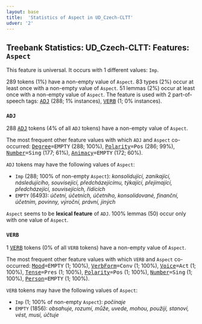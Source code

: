 ```yaml
---
layout: base
title:  'Statistics of Aspect in UD_Czech-CLTT'
udver: '2'
---
```


## Treebank Statistics: UD_Czech-CLTT: Features: `Aspect`

This feature is universal.
It occurs with 1 different values: `Imp`.

289 tokens (1%) have a non-empty value of `Aspect`.
83 types (2%) occur at least once with a non-empty value of `Aspect`.
51 lemmas (2%) occur at least once with a non-empty value of `Aspect`.
The feature is used with 2 part-of-speech tags: <tt><a href="cs_cltt-pos-ADJ.html">ADJ</a></tt> (288; 1% instances), <tt><a href="cs_cltt-pos-VERB.html">VERB</a></tt> (1; 0% instances).

### `ADJ`

288 <tt><a href="cs_cltt-pos-ADJ.html">ADJ</a></tt> tokens (4% of all `ADJ` tokens) have a non-empty value of `Aspect`.

The most frequent other feature values with which `ADJ` and `Aspect` co-occurred: <tt><a href="cs_cltt-feat-Degree.html">Degree</a></tt><tt>=EMPTY</tt> (288; 100%), <tt><a href="cs_cltt-feat-Polarity.html">Polarity</a></tt><tt>=Pos</tt> (286; 99%), <tt><a href="cs_cltt-feat-Number.html">Number</a></tt><tt>=Sing</tt> (177; 61%), <tt><a href="cs_cltt-feat-Animacy.html">Animacy</a></tt><tt>=EMPTY</tt> (172; 60%).

`ADJ` tokens may have the following values of `Aspect`:

* `Imp` (288; 100% of non-empty `Aspect`): <em>konsolidující, zanikající, následujícího, související, předcházejícímu, týkající, přejímající, předcházející, souvisejících, řídících</em>
* `EMPTY` (6493): <em>účetní, účetních, účetního, konsolidované, finanční, účetním, povinny, výroční, právní, jiných</em>

`Aspect` seems to be **lexical feature** of `ADJ`. 100% lemmas (50) occur only with one value of `Aspect`.

### `VERB`

1 <tt><a href="cs_cltt-pos-VERB.html">VERB</a></tt> tokens (0% of all `VERB` tokens) have a non-empty value of `Aspect`.

The most frequent other feature values with which `VERB` and `Aspect` co-occurred: <tt><a href="cs_cltt-feat-Mood.html">Mood</a></tt><tt>=EMPTY</tt> (1; 100%), <tt><a href="cs_cltt-feat-VerbForm.html">VerbForm</a></tt><tt>=Conv</tt> (1; 100%), <tt><a href="cs_cltt-feat-Voice.html">Voice</a></tt><tt>=Act</tt> (1; 100%), <tt><a href="cs_cltt-feat-Tense.html">Tense</a></tt><tt>=Pres</tt> (1; 100%), <tt><a href="cs_cltt-feat-Polarity.html">Polarity</a></tt><tt>=Pos</tt> (1; 100%), <tt><a href="cs_cltt-feat-Number.html">Number</a></tt><tt>=Sing</tt> (1; 100%), <tt><a href="cs_cltt-feat-Person.html">Person</a></tt><tt>=EMPTY</tt> (1; 100%).

`VERB` tokens may have the following values of `Aspect`:

* `Imp` (1; 100% of non-empty `Aspect`): <em>počínaje</em>
* `EMPTY` (1856): <em>obsahuje, rozumí, může, uvede, mohou, použijí, stanoví, vést, musí, účtuje</em>

